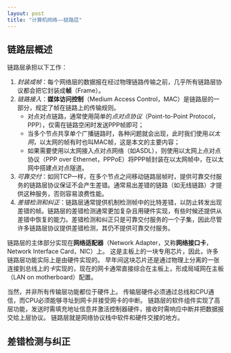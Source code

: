 ```yaml
---
layout: post
title: "计算机网络——链路层"
---
```


## 链路层概述

链路层承担以下工作：
1. *封装成帧*：每个网络层的数据报在经过物理链路传输之前，几乎所有链路层协议都会把它封装成**帧**（Frame）。
2. *链路接入*：**媒体访问控制**（Medium Access Control，MAC）是链路层的一部分，规定了帧在链路上的传输规则。
   - 对点对点链路，通常使用简单的*点对点协议*（Point-to-Point Protocol，PPP），仅需在链路空闲时发送PPP帧即可；
   - 当多个节点共享单个广播链路时，各种问题就会出现，此时我们使用*以太网*，以太网的帧有时也叫MAC帧，这是本文的主要内容；
   - 如果需要使用以太网接入点对点网络（如ASDL），则使用以太网上点对点协议（PPP over Ethernet，PPPoE）将PPP帧封装在以太网帧中，在以太网中搭建点对点隧道。
3. *可靠交付*：如同TCP一样，在多个节点之间移动链路层帧时，提供可靠交付服务的链路层协议保证不会产生差错。通常易出差错的链路（如无线链路）才提供这种服务，否则容易浪费性能。
4. *差错检测和纠正*：链路层通常提供机制检测帧中的比特差错，以防止转发出现差错的帧。链路层的差错检测通常更加复杂且用硬件实现，有些时候还提供从差错中恢复的能力。差错检测和纠正只是可靠交付服务的一个子集，因此尽管许多链路层协议提供差错检测，其仍不提供可靠交付服务。

链路层的主体部分实现在**网络适配器**（Network Adapter，又称**网络接口卡**，Network Interface Card，NIC）上。
这是主板上的一块专用芯片，因此，许多链路层功能实际上是由硬件实现的。
早年间这块芯片还是通过物理上分离的一张连接到总线上的*卡*实现的，现在的网卡通常直接综合在主板上，形成局域网在主板（LAN on motherboard）配置。

当然，并非所有传输层功能都位于硬件上。
传输层硬件必须通过总线和CPU通信，而CPU必须能够寻址到网卡并接受网卡的中断。
链路层的软件组件实现了高层功能，发送时需填充地址信息并激活控制器硬件，接收时需响应中断并把数据报交给上层协议。
链路层就是网络协议栈中软件和硬件交接的地方。

## 差错检测与纠正

